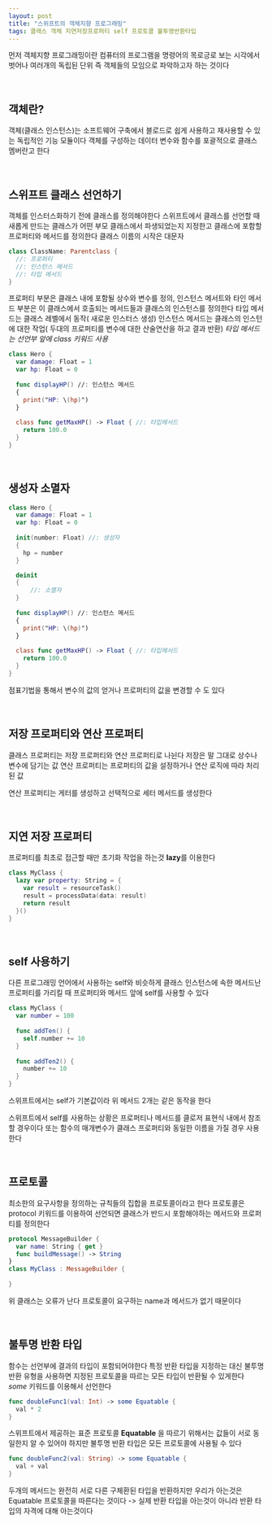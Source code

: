 ```yaml
---
layout: post
title: "스위프트의 객체지향 프로그래밍"
tags: 클래스 객체 지연저장프로퍼티 self 프로토콜 불투명반환타입
---
```


먼저 객체지향 프로그래밍이란 컴퓨터의 프로그램을 명령어의 목로긍로 보는 시각에서 벗어나 여러개의 독립된 단위 즉 객체들의 모임으로 파악하고자 하는 것이다

&nbsp;

## 객체란?

객체(클래스 인스턴스)는 소프트웨어 구축에서 블로드로 쉽게 사용하고 재사용할 수 있는 독립적인 기능 모듈이다 객체를 구성하는 데이터 변수와 함수를 포괄적으로 클래스 멤버란고 한다

&nbsp;

## 스위프트 클래스 선언하기

객체를 인스터스화하기 전에 클래스를 정의해야한다 스위프트에서 클래스를 선언할 때 새롭게 만드는 클래스가 어떤 부모 클래스에서 파생되었는지 지정한고 클래스에 포함할 프로퍼티와 메서드를 정의한다 클래스 이름의 시작은 대문자

``` swift
class ClassName: Parentclass {
  //: 프로퍼티
  //: 인스턴스 메서드
  //: 타입 메서드
}
```

프로퍼티 부분은 클래스 내에 포함될 상수와 변수를 정의, 인스턴스 메서트와 타인 메서드 부분은 이 클래스에서 호출되는 메서드들과 클래스의 인스턴스를 정의한다 타입 메서드는 클래스 레벨에서 동작( 새로운 인스터스 생성) 인스턴스 메서드는 클래스의 인스턴에 대한 작업( 두대의 프로퍼티를 변수에 대한 산술연산을 하고 결과 반환) *타입 메서드는 선언부 앞에 class 키워드 사용*

``` swift
class Hero {
  var damage: Float = 1
  var hp: Float = 0
  
  func displayHP() //: 인스턴스 메서드
  {
    print("HP: \(hp)")
  }
  
  class func getMaxHP() -> Float { //: 타입메서드
    return 100.0
  }
}
```

&nbsp;

## 생성자 소멸자

``` swift
class Hero {
  var damage: Float = 1
  var hp: Float = 0
  
  init(number: Float) //: 생성자
  {
    hp = number
  }

  deinit
  {
      //: 소멸자
  }
    
  func displayHP() //: 인스턴스 메서드
  {
    print("HP: \(hp)")
  }
  
  class func getMaxHP() -> Float { //: 타입메서드
    return 100.0
  }
}

```

점표기법을 통해서 변수의 값의 얻거나 프로퍼티의 값을 변경할 수 도 있다 

&nbsp;

## 저장 프로퍼티와 연산 프로퍼티

클래스 프로퍼티는 저장 프로퍼티와 연산 프로퍼티로 나뉜다 저장은 말 그대로 상수나 변수에 담기는 값 연산 프로퍼티는 프로퍼티의 값을  설정하거나 연산 로직에 따라 처리된 값

연산 프로퍼티는 게터를 생성하고 선택적으로 세터 메서드를 생성한다

&nbsp;

## 지연 저장 프로퍼티

프로퍼티를 최초로 접근할 때만 초기화 작업을 하는것 **lazy**를 이용한다

``` swift
class MyClass {
  lazy var property: String = {
    var result = resourceTask()
    result = processData(data: result)
    return result
  }()
}
```

&nbsp;

## self 사용하기

다른 프로그래밍 언어에서 사용하는 self와 비슷하게 클래스 인스턴스에 속한 메서드난 프로퍼티를 가리킬 때 프로퍼티와 메서드 앞에 self를 사용할 수 있다

``` swift
class MyClass {
  var number = 100
  
  func addTen() {
    self.number += 10
  }
  
  func addTen2() {
    number += 10
  }
}
```

스위프트에서는 self가 기본값이라 위 메서드 2개는 같은 동작을 한다

스위프트에서 self를 사용하는 상황은 프로퍼티나 메서드를 클로저 표현식 내에서 참조할 경우이다 또는 함수의 매개변수가 클래스 프로퍼티와 동일한 이름을 가질 경우 사용한다

&nbsp;

## 프로토콜

최소한의 요구사항을 정의하는 규칙들의 집합을 프로토콜이라고 한다 프로토콜은 protocol 키워드를 이용하여 선언되면 클래스가 반드시 포함해야하는 메서드와 프로퍼티를 정의한다

``` swift
protocol MessageBuilder {
  var name: String { get }
  func buildMessage() -> String
}
class MyClass : MessageBuilder {
  
}
```

위 클래스는 오류가 난다 프로토콜이 요구하는 name과 메서드가 없기 때문이다

&nbsp;

## 불투명 반환 타입

함수는 선언부에 결과의 타입이 포함되어야한다 특정 반환 타입을 지정하는 대신 불투명 반환 유형을 사용하면 지정된 프로토콜을 따르는 모든 타입이 반환될 수 있게한다 *some* 키워드를 이용해서 선언한다 

``` swift
func doubleFunc1(val: Int) -> some Equatable {
  val * 2
}
```

스위프트에서 제공하는 표준 프로토콜 **Equatable** 을 따르기 위해서는 값들이 서로 동일한지 알 수 있어야 하지만 불투명 반환 타입은 모든 프로토콜에 사용될 수 있다

``` swift
func doubleFunc2(val: String) -> some Equatable {
  val + val
}
```

두개의 메서드는 완전히 서로 다른 구체환된 타입을 반환하지만 우리가 아는것은 Equatable 프로토콜을 따른다는 것이다 -> 실제 반환 타입을 아는것이 아니라 반환 타입의 자격에 대해 아는것이다

